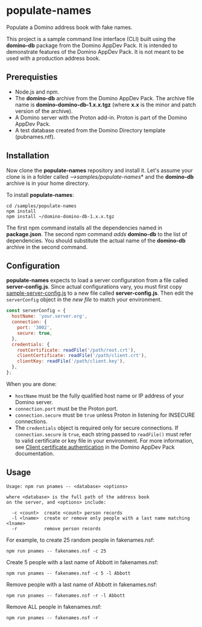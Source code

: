 <!-- ------------------------------------------------------------------------ -->
<!-- Copyright 2019 HCL Technologies Ltd.                                     -->
<!--                                                                          -->
<!-- Licensed under the Apache License, Version 2.0 (the "License");          -->
<!-- you may not use this file except in compliance with the License.         -->
<!-- You may obtain a copy of the License at                                  -->
<!--                                                                          -->
<!--     http://www.apache.org/licenses/LICENSE-2.0                           -->
<!--                                                                          -->
<!-- Unless required by applicable law or agreed to in writing, software      -->
<!-- distributed under the License is distributed on an "AS IS" BASIS,        -->
<!-- WITHOUT WARRANTIES OR CONDITIONS OF ANY KIND, either express or implied. -->
<!-- See the License for the specific language governing permissions and      -->
<!-- limitations under the License.                                           -->
<!-- ------------------------------------------------------------------------ -->

# populate-names

Populate a Domino address book with fake names.

This project is a sample command line interface (CLI) built using the **domino-db**
package from the Domino AppDev Pack. It is intended to demonstrate features of
the Domino AppDev Pack. It is not meant to be used with a production address book.

## Prerequisties

- Node.js and npm.
- The **domino-db** archive from the Domino AppDev Pack. The archive file
  name is **domino-domino-db-1.x.x.tgz** (where **x.x** is the minor and
  patch version of the archive).
- A Domino server with the Proton add-in. Proton is part of the Domino AppDev
  Pack.
- A test database created from the Domino Directory template (pubnames.ntf).

## Installation

Now clone the **populate-names** repository and install it. Let's assume your
clone is in a folder called *-->samples/populate-names** and the **domino-db**
archive is in your home directory.

To install **populate-names**:

```text
cd /samples/populate-names
npm install
npm install ~/domino-domino-db-1.x.x.tgz
```

The first npm command installs all the dependencies named in **package.json**.
The second npm command _adds_ **domino-db** to the list of dependencies. You should
substitute the actual name of the **domino-db** archive in the second command.

## Configuration

**populate-names** expects to load a server configuration from a file called
**server-config.js**. Since actual configurations vary, you must first
copy [sample-server-config.js](sample-server-config.js) to a new file called
**server-config.js**. Then edit the `serverConfig` object in the _new file_ to
match your environment.

```js
const serverConfig = {
  hostName: 'your.server.org',
  connection: {
    port: '3002',
    secure: true,
  },
  credentials: {
    rootCertificate: readFile('/path/root.crt'),
    clientCertificate: readFile('/path/client.crt'),
    clientKey: readFile('/path/client.key'),
  },
};
```

When you are done:

- `hostName` must be the fully qualified host name or IP address of your
   Domino server.
- `connection.port` must be the Proton port.
- `connection.secure` must be `true` unless Proton in listening for INSECURE
   connections.
- The `credentials` object is required only for secure connections. If
  `connection.secure` is `true`, each string passed to `readFile()` must
  refer to valid certificate or key file in your environment. For more
  information, see
  [Client certificate authentication](https://doc.cwpcollaboration.com/appdevpack/docs/en/proton-admin.html#client-certificate-authentication)
  in the Domino AppDev Pack documentation.

## Usage

```text
Usage: npm run pnames -- <database> <options>

where <database> is the full path of the address book
on the server, and <options> include:

  -c <count>  create <count> person records
  -l <lname>  create or remove only people with a last name matching <lname>
  -r          remove person records
```

For example, to create 25 random people in fakenames.nsf:

```text
npm run pnames -- fakenames.nsf -c 25
```

Create 5 people with a last name of Abbott in fakenames.nsf:

```text
npm run pnames -- fakenames.nsf -c 5 -l Abbott
```

Remove people with a last name of Abbott in fakenames.nsf:

```text
npm run pnames -- fakenames.nsf -r -l Abbott
```
Remove ALL people in fakenames.nsf:

```text
npm run pnames -- fakenames.nsf -r
```

